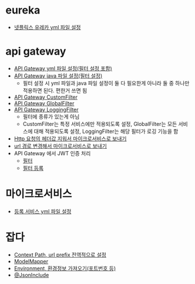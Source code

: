 # eureka
* [넷플릭스 유레카 yml 파일 설정](./discoveryservice/src/main/resources/application.yml)
# api gateway
* [API Gateway yml 파일 설정(필터 설정 포함)](./apigateway-service/src/main/resources/application.yml)
* [API Gateway java 파일 설정(필터 설정)](./apigateway-service/src/main/java/com/example/apigatewayservice/config/FilterConfig.java)
  - 필터 설정 시 yml 파일과 java 파일 설정이 둘 다 필요한게 아니라 둘 중 하나만 적용하면 된다. 편한거 쓰면 됨
* [API Gateway CustomFilter](./apigateway-service/src/main/java/com/example/apigatewayservice/filter/CustomFilter.java)
* [API Gateway GlobalFilter](./apigateway-service/src/main/java/com/example/apigatewayservice/filter/GlobalFilter.java)
* [API Gateway LoggingFilter](./apigateway-service/src/main/java/com/example/apigatewayservice/filter/LoggingFilter.java)
  - 필터에 종류가 있는게 아님
  - CustomFilter는 특정 서비스에만 적용되도록 설정, GlobalFilter는 모든 서비스에 대해 적용되도록 설정, LoggingFilter는 해당 필터가 로깅 기능을 함
* [Http 요청의 헤더값 지워서 마이크로서비스로 보내기](./msa/apigateway-service/src/main/resources/application.yml)
* [url 경로 변경해서 마이크로서비스로 보내기](./msa/apigateway-service/src/main/resources/application.yml)
* API Gateway 에서 JWT 인증 처리
  - [필터](./msa/apigateway-service/src/main/java/com/example/apigatewayservice/filter/AuthorizationHeaderFilter.java)
  - [필터 등록](./msa/apigateway-service/src/main/resources/application.yml)
# 마이크로서비스
* [등록 서비스 yml 파일 설정](./userservice/src/main/resources/application.yml)
# 잡다
* [Context Path, url prefix 전역적으로 설정](./msa/userservice/src/main/resources/application.yml)
* [ModelMapper](./msa/userservice/src/main/java/com/example/userservice/controller/UserController.java)
* [Environment, 환경정보 가져오기(포트번호 등)](./msa/userservice/src/main/java/com/example/userservice/controller/UserController.java)
* [@JsonInclude](./msa/userservice/src/main/java/com/example/userservice/domain/vo/ResponseUser.java)